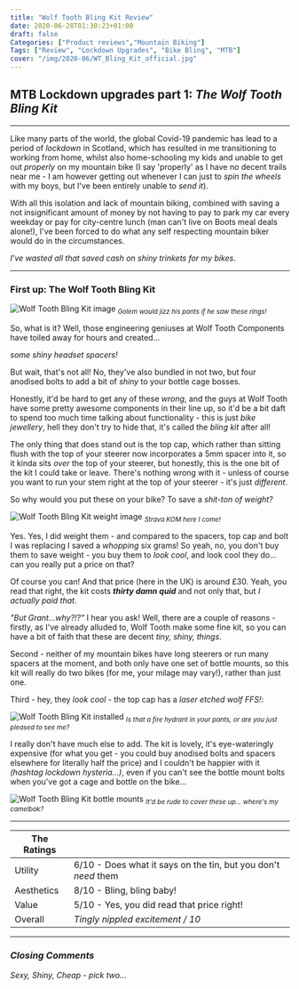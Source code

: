 ```yaml
---
title: "Wolf Tooth Bling Kit Review"
date: 2020-06-28T01:30:23+01:00
draft: false
Categories: ["Product reviews","Mountain Biking"]
Tags: ["Review", "Lockdown Upgrades", "Bike Bling", "MTB"]
cover: "/img/2020-06/WT_Bling_Kit_official.jpg"
---
```


## MTB Lockdown upgrades part 1: _The Wolf Tooth Bling Kit_
___

Like many parts of the world, the global Covid-19 pandemic has lead to a period of _lockdown_ in Scotland, which has resulted in me transitioning to working from home, whilst also home-schooling my kids and unable to get out _properly_ on my mountain bike (I say 'properly' as I have no decent trails near me - I am however getting out whenever I can just to _spin the wheels_ with my boys, but I've been entirely unable to _send it_).

With all this isolation and lack of mountain biking, combined with saving a not insignificant amount of money by not having to pay to park my car every weekday or pay for city-centre lunch (man can't live on Boots meal deals alone!), I've been forced to do what any self respecting mountain biker would do in the circumstances.

_I've wasted all that saved cash on shiny trinkets for my bikes_.

___

### First up: **The Wolf Tooth Bling Kit**
![Wolf Tooth Bling Kit image](/img/2020-06/WT_Bling_Kit_official.jpg "Doesn't it look shiny!")
<sub> _Golem would jizz his pants if he saw these rings!_ </sub>

So, what is it? Well, those engineering geniuses at Wolf Tooth Components have toiled away for hours and created...

_some shiny headset spacers!_

But wait, that's not all! No, they've also bundled in not two, but four anodised bolts to add a bit of _shiny_ to your bottle cage bosses.

Honestly, it'd be hard to get any of these _wrong_, and the guys at Wolf Tooth have some pretty awesome components in their line up, so it'd be a bit daft to spend too much time talking about functionality - this is just _bike jewellery_, hell they don't try to hide that, it's called the _bling kit_ after all!

The only thing that does stand out is the top cap, which rather than sitting flush with the top of your steerer now incorporates a 5mm spacer into it, so it kinda sits _over_ the top of your steerer, but honestly, this is the one bit of the kit I could take or leave. There's nothing wrong with it - unless of course you want to run your stem right at the top of your steerer - it's just _different_.

So why would you put these on your bike? To save a _shit-ton of weight?_

![Wolf Tooth Bling Kit weight image](/img/2020-06/WTBK_Weight_Weenie.jpg "I can see those Strava PR's now...")
<sub> _Strava KOM here I come!_ </sub>

Yes. Yes, I did weight them - and compared to the spacers, top cap and bolt I was replacing I saved a _whopping_ six grams!
So yeah, no, you don't buy them to save weight - you buy them to _look cool_, and look cool they do... can you really put a price on that?

Of course you can! And that price (here in the UK) is around £30. Yeah, you read that right, the kit costs _**thirty damn quid**_ and not only that, but _I actually paid that_.

_"But Grant...why?!?"_ I hear you ask! Well, there are a couple of reasons - firstly, as I've already alluded to, Wolf Tooth make some fine kit, so you can have a bit of faith that these are decent _tiny, shiny, things_.

Second - neither of my mountain bikes have long steerers or run many spacers at the moment, and both only have one set of bottle mounts, so this kit will really do two bikes (for me, your milage may vary!), rather than just one.

Third - hey, they _look cool_ - the top cap has a _laser etched wolf FFS!_:

![Wolf Tooth Bling Kit installed](/img/2020-06/WTBK_Close_up.jpg "Hear me roar!")
<sub> _Is that a fire hydrant in your pants, or are you just pleased to see me?_ </sub>

I really don't have much else to add. The kit is lovely, it's eye-wateringly expensive (for what you get - you could buy anodised bolts and spacers elsewhere for literally half the price) and I couldn't be happier with it _(hashtag lockdown hysteria...)_, even if you can't see the bottle mount bolts when you've got a cage and bottle on the bike...

![Wolf Tooth Bling Kit bottle mounts](/img/2020-06/WTBK_Bolts.jpg "Still sexy though!")
<sub> _It'd be rude to cover these up... where's my camelbak?_ </sub>



___
| The Ratings   |   |
|---------------|---|
| Utility | 6/10 - Does what it says on the tin, but you don't _need_ them  |
| Aesthetics    |  8/10 - Bling, bling baby! |
| Value         | 5/10 -  Yes, you did read that price right! |
| Overall       | _Tingly nippled excitement / 10_  |

___
### _Closing Comments_

_Sexy, Shiny, Cheap - pick two..._
